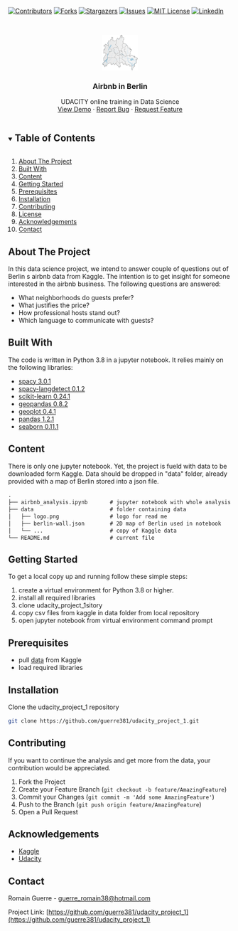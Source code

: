 <!-- PROJECT SHIELDS -->

[![Contributors][contributors-shield]][contributors-url]
[![Forks][forks-shield]][forks-url]
[![Stargazers][stars-shield]][stars-url]
[![Issues][issues-shield]][issues-url]
[![MIT License][license-shield]][license-url]
[![LinkedIn][linkedin-shield]][linkedin-url]


<!-- PROJECT LOGO -->
<br />
<p align="center">
  <a href="https://github.com/guerre381/udacity_project_1">
    <img src="data/logo.png" alt="Logo" width="80" height="80">
  </a>

  <h3 align="center">Airbnb in Berlin</h3>

  <p align="center">
    UDACITY online training in Data Science  
    <br />
    <a href="https://github.com/guerre381/udacity_project_1">View Demo</a>
    ·
    <a href="https://github.com/guerre381/udacity_project_1/issues">Report Bug</a>
    ·
    <a href="https://github.com/guerre381/udacity_project_1/issues">Request Feature</a>
  </p>
</p>



<!-- TABLE OF CONTENTS -->
<details open="open">
  <summary><h2 style="display: inline-block">Table of Contents</h2></summary>
  <ol>
    <li><a href="#about-the-project">About The Project</a></li>
    <li><a href="#built-with">Built With</a></li>
    <li><a href="#content">Content</a></li>
    <li><a href="#getting-started">Getting Started</a></li>
    <li><a href="#prerequisites">Prerequisites</a></li>
    <li><a href="#installation">Installation</a></li>
    <li><a href="#contributing">Contributing</a></li>
    <li><a href="#license">License</a></li>
     <li><a href="#acknowledgements">Acknowledgements</a></li>
    <li><a href="#contact">Contact</a></li>
  </ol>
</details>

<!-- ABOUT THE PROJECT -->
## About The Project

In this data science project, we intend to answer couple of questions out of Berlin s airbnb data from Kaggle.
The intention is to get insight for someone interested in the airbnb business. 
The following questions are answered:

* What neighborhoods do guests prefer?
* What justifies the price?
* How professional hosts stand out?
* Which language to communicate with guests?


## Built With
The code is written in Python 3.8 in a jupyter notebook. 
It relies mainly on the following libraries:

* [spacy 3.0.1](https://spacy.io/)
* [spacy-langdetect 0.1.2](https://spacy.io/universe/project/spacy-langdetect)
* [scikit-learn 0.24.1](https://scikit-learn.org/stable/)
* [geopandas 0.8.2 ](https://geopandas.org/install.html)
* [geoplot 0.4.1](https://residentmario.github.io/geoplot/index.html)
* [pandas 1.2.1](https://pandas.pydata.org/)
* [seaborn 0.11.1](https://seaborn.pydata.org/)

<!-- Content -->
## Content
There is only one jupyter notebook. Yet, the project is fueld with data to be downloaded form Kaggle.
Data should be dropped in "data" folder, already provided with a map of Berlin stored into a json file.

 
    .
    ├── airbnb_analysis.ipynb       # jupyter notebook with whole analysis
    ├── data                        # folder containing data 
    │   ├── logo.png                # logo for read me
    │   ├── berlin-wall.json        # 2D map of Berlin used in notebook
    │   └── ...                     # copy of Kaggle data
    └── README.md                   # current file

<!-- GETTING STARTED -->
## Getting Started

To get a local copy up and running follow these simple steps:
1. create a virtual environment for Python 3.8 or higher.
2. install all required libraries
2. clone udacity_project_1sitory
3. copy csv files from kaggle in data folder from local repository
4. open jupyter notebook from virtual environment command prompt
	
<!-- PREREQUISITES -->
## Prerequisites

* pull [data](https://www.kaggle.com/brittabettendorf/berlin-airbnb-data) from Kaggle
* load required libraries

<!-- INSTALLATION -->
## Installation

Clone the udacity_project_1 repository
   ```sh
   git clone https://github.com/guerre381/udacity_project_1.git
   ```

<!-- CONTRIBUTING -->
## Contributing

If you want to continue the analysis and get more from the data, your contribution would be appreciated.

1. Fork the Project
2. Create your Feature Branch (`git checkout -b feature/AmazingFeature`)
3. Commit your Changes (`git commit -m 'Add some AmazingFeature'`)
4. Push to the Branch (`git push origin feature/AmazingFeature`)
5. Open a Pull Request

<!-- CONTRIBUTING -->
## Acknowledgements
* [Kaggle](https://www.kaggle.com/)
* [Udacity](https://www.udacity.com/)

<!-- CONTACT -->
## Contact

Romain Guerre - guerre_romain38@hotmail.com

Project Link: [https://github.com/guerre381/udacity_project_1](https://github.com/guerre381/udacity_project_1)


[contributors-shield]: https://img.shields.io/github/contributors/guerre381/udacity_project_1.svg?style=for-the-badge
[contributors-url]: https://github.com/guerre381/udacity_project_1/graphs/contributors
[forks-shield]: https://img.shields.io/github/forks/guerre381/udacity_project_1.svg?style=for-the-badge
[forks-url]: https://github.com/guerre381/udacity_project_1/network/members
[stars-shield]: https://img.shields.io/github/stars/guerre381/udacity_project_1.svg?style=for-the-badge
[stars-url]: https://github.com/guerre381/udacity_project_1/stargazers
[issues-shield]: https://img.shields.io/github/issues/guerre381/udacity_project_1.svg?style=for-the-badge
[issues-url]: https://github.com/guerre381/udacity_project_1/issues
[license-shield]: https://img.shields.io/github/license/guerre381/udacity_project_1.svg?style=for-the-badge
[license-url]: https://github.com/guerre381/udacity_project_1/blob/master/LICENSE.txt
[linkedin-shield]: https://img.shields.io/badge/-LinkedIn-black.svg?style=for-the-badge&logo=linkedin&colorB=555
[linkedin-url]: https://www.linkedin.com/in/romain-guerre-14b4a891/
